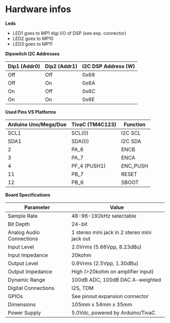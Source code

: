 # Hardware infos

__Leds__
- LED1 goes to MP1 digi I/O of DSP (see exp. connector)
- LED2 goes to MP10
- LED3 goes to MP11

__Dipswitch I2C Addresses__

Dip1 (Addr0) | Dip2 (Addr1) | I2C DSP Address (W)
------------ | ------------ | -------------------
Off | Off | 0x68
Off | On | 0x6A
On | Off | 0x6C
On | On | 0x6E

__Used Pins VS Platforms__

Arduino Uno/Mega/Due | TivaC (TM4C123) | Function
-------------------- | --------------- | -------- 
SCL1 | SCL(0) | I2C SCL
SDA1 | SDA(0) | I2C SDA
2 | PA_6 | ENCB
3 | PA_7 | ENCA
4 | PF_4 (PUSH1) | ENC_PUSH
11 | PB_7 | RESET
12 | PB_6 | SBOOT

__Board Specifications__

Parameter | Value
-------------------- | -----
Sample Rate | 48-96-192kHz selectable 
Bit Depth | 24-bit 
Analog Audio Connections | 1 stereo mini jack in 2 stereo mini jack out
Input Level | 2.0Vrms (5.66Vpp, 8.23dBu)
Input Impedance | 20kohm
Output Level | 0.9Vrms (2.5Vpp, 1.30dBu) 
Output Impedance | High (>20kohm on amplifier input)
Dynamic Range | 100dB ADC, 100dB DAC A-weighted
Digital Connections | I2S, TDM
GPIOs | See pinout expansion connector 
Dimensions | 105mm x 54mm x 35mm
Power Supply | 5.0Vdc, powered by Arduino/TivaC







